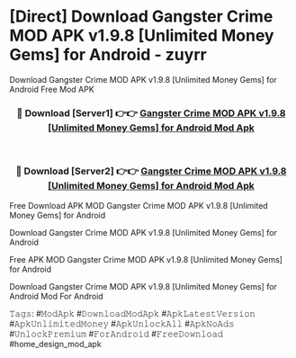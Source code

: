 # [Direct] Download Gangster Crime MOD APK v1.9.8 [Unlimited Money Gems] for Android - zuyrr
Download Gangster Crime MOD APK v1.9.8 [Unlimited Money Gems] for Android Free Mod APK

<div align="center">
<h3>🔴 Download [Server1] 👉👉 <a href="https://apk-comot.site?title=Gangster_Crime_MOD_APK_v1.9.8_[Unlimited_Money_Gems]_for_Android">Gangster Crime MOD APK v1.9.8 [Unlimited Money Gems] for Android Mod Apk</a></h3><br>

<h3>🔴 Download [Server2] 👉👉 <a href="https://apk-comot.site?title=Gangster_Crime_MOD_APK_v1.9.8_[Unlimited_Money_Gems]_for_Android">Gangster Crime MOD APK v1.9.8 [Unlimited Money Gems] for Android Mod Apk</a></h3>
</div>


Free Download APK MOD Gangster Crime MOD APK v1.9.8 [Unlimited Money Gems] for Android

Download Gangster Crime MOD APK v1.9.8 [Unlimited Money Gems] for Android 

Free APK MOD Gangster Crime MOD APK v1.9.8 [Unlimited Money Gems] for Android 

Download Gangster Crime MOD APK v1.9.8 [Unlimited Money Gems] for Android Mod For Android

𝚃𝚊𝚐𝚜: #𝙼𝚘𝚍𝙰𝚙𝚔 #𝙳𝚘𝚠𝚗𝚕𝚘𝚊𝚍𝙼𝚘𝚍𝙰𝚙𝚔 #𝙰𝚙𝚔𝙻𝚊𝚝𝚎𝚜𝚝𝚅𝚎𝚛𝚜𝚒𝚘𝚗 #𝙰𝚙𝚔𝚄𝚗𝚕𝚒𝚖𝚒𝚝𝚎𝚍𝙼𝚘𝚗𝚎𝚢 #𝙰𝚙𝚔𝚄𝚗𝚕𝚘𝚌𝚔𝙰𝚕𝚕 #𝙰𝚙𝚔𝙽𝚘𝙰𝚍𝚜 #𝚄𝚗𝚕𝚘𝚌𝚔𝙿𝚛𝚎𝚖𝚒𝚞𝚖 #𝙵𝚘𝚛𝙰𝚗𝚍𝚛𝚘𝚒𝚍 #𝙵𝚛𝚎𝚎𝙳𝚘𝚠𝚗𝚕𝚘𝚊𝚍 #home_design_mod_apk